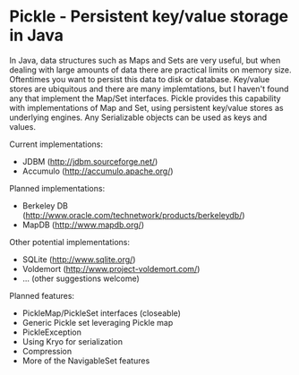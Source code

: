 Pickle - Persistent key/value storage in Java
======

In Java, data structures such as Maps and Sets are very useful, but
when dealing with large amounts of data there are practical limits
on memory size.  Oftentimes you want to persist this data to disk
or database.  Key/value stores are ubiquitous and there are many
implemtations, but I haven't found any that implement the Map/Set
interfaces.  Pickle provides this capability with
implementations of Map and Set, using persistent key/value stores
as underlying engines.  Any Serializable objects can be used as
keys and values.

Current implementations:
- JDBM (http://jdbm.sourceforge.net/)
- Accumulo (http://accumulo.apache.org/)

Planned implementations:
- Berkeley DB (http://www.oracle.com/technetwork/products/berkeleydb/)
- MapDB (http://www.mapdb.org/)

Other potential implementations:
- SQLite (http://www.sqlite.org/)
- Voldemort (http://www.project-voldemort.com/)
- ... (other suggestions welcome)

Planned features:
- PickleMap/PickleSet interfaces (closeable)
- Generic Pickle set leveraging Pickle map
- PickleException
- Using Kryo for serialization
- Compression
- More of the NavigableSet features
